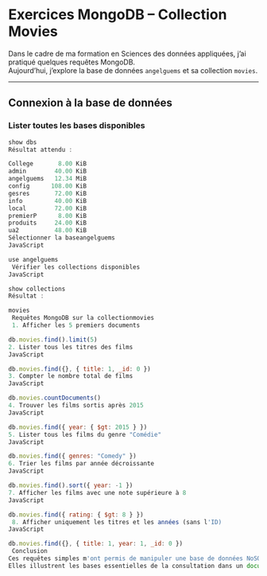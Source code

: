 # Exercices MongoDB – Collection Movies

Dans le cadre de ma formation en Sciences des données appliquées, j’ai pratiqué quelques requêtes MongoDB.  
Aujourd’hui, j’explore la base de données `angelguems` et sa collection `movies`.

---

##  Connexion à la base de données

###  Lister toutes les bases disponibles
```javascript
show dbs
Résultat attendu :

College       8.00 KiB
admin        40.00 KiB
angelguems   12.34 MiB
config      108.00 KiB
gesres       72.00 KiB
info         40.00 KiB
local        72.00 KiB
premierP      8.00 KiB
produits     24.00 KiB
ua2          48.00 KiB
Sélectionner la baseangelguems
JavaScript

use angelguems
 Vérifier les collections disponibles
JavaScript

show collections
Résultat :

movies
 Requêtes MongoDB sur la collectionmovies
 1. Afficher les 5 premiers documents

db.movies.find().limit(5)
2. Lister tous les titres des films
JavaScript

db.movies.find({}, { title: 1, _id: 0 })
3. Compter le nombre total de films
JavaScript

db.movies.countDocuments()
4. Trouver les films sortis après 2015
JavaScript

db.movies.find({ year: { $gt: 2015 } })
5. Lister tous les films du genre "Comédie"
JavaScript

db.movies.find({ genres: "Comedy" })
6. Trier les films par année décroissante
JavaScript

db.movies.find().sort({ year: -1 })
7. Afficher les films avec une note supérieure à 8
JavaScript

db.movies.find({ rating: { $gt: 8 } })
 8. Afficher uniquement les titres et les années (sans l'ID)
JavaScript

db.movies.find({}, { title: 1, year: 1, _id: 0 })
 Conclusion
Ces requêtes simples m'ont permis de manipuler une base de données NoSQL, de filtrer, trier et analyser les informations issues d'une collection MongoDB.
Elles illustrent les bases essentielles de la consultation dans un document orienté environnement.
